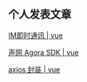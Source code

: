 ## 个人发表文章

[IM即时通讯 | vue](https://juejin.im/post/6865208972589137933)

[声网 Agora SDK | vue](https://juejin.im/post/6862945685856567310)

[axios 封装 | vue](https://juejin.im/post/6863261617946918925)
